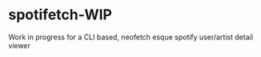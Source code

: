 # spotifetch-WIP
Work in progress for a CLI based, neofetch esque spotify user/artist detail viewer
